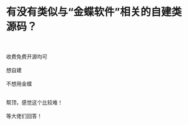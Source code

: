 # 有没有类似与“金蝶软件”相关的自建类源码？


<br />
<br />
收费免费开源均可<br />
<br />
想自建<br />
<br />
不想用金蝶<br />
<br />


帮顶，感觉这个比较难！<br />
<br />
等大佬们回答！<br />
<br />
<img src="static/image/smiley/default/sad.gif" smilieid="2" border="0" alt="" /><img src="static/image/smiley/default/sad.gif" smilieid="2" border="0" alt="" /><img src="static/image/smiley/default/sad.gif" smilieid="2" border="0" alt="" />
